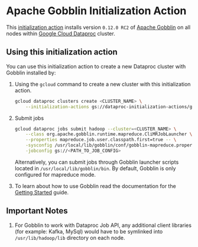 # Apache Gobblin Initialization Action

This [initialization action](https://cloud.google.com/dataproc/init-actions) installs version
`0.12.0 RC2` of [Apache Gobblin](https://gobblin.incubator.apache.org/) on all nodes within
[Google Cloud Dataproc](https://cloud.google.com/dataproc) cluster.

## Using this initialization action
You can use this initialization action to create a new Dataproc cluster with Gobblin installed by:

1. Using the `gcloud` command to create a new cluster with this initialization action.

    ```bash
    gcloud dataproc clusters create <CLUSTER_NAME> \
        --initialization-actions gs://dataproc-initialization-actions/gobblin/gobblin.sh
    ```

2. Submit jobs

    ```bash
    gcloud dataproc jobs submit hadoop --cluster=<CLUSTER_NAME> \
        --class org.apache.gobblin.runtime.mapreduce.CliMRJobLauncher \
        --properties mapreduce.job.user.classpath.first=true -- \
        -sysconfig /usr/local/lib/gobblin/conf/gobblin-mapreduce.properties \
        -jobconfig gs://<PATH_TO_JOB_CONFIG>
    ```

   Alternatively, you can submit jobs through Gobblin launcher scripts located in
   `/usr/local/lib/gobblin/bin`. By default, Gobblin is only configured for mapreduce mode.

3. To learn about how to use Gobblin read the documentation for the
   [Getting Started](https://gobblin.readthedocs.io/en/latest/) guide.

## Important Notes

1. For Gobblin to work with Dataproc Job API, any additional client libraries
   (for example: Kafka, MySql) would have to be symlinked into `/usr/lib/hadoop/lib` directory on
   each node.

